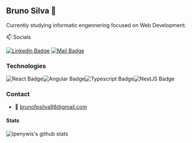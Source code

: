## Bruno Silva 👀

Currently studying informatic engennering focused on Web Development. 

:mailbox: Socials

 [![Linkedin Badge](https://img.shields.io/badge/-Bruno%20Silva-0e76a8?style=flat&labelColor=0e76a8&logo=linkedin&logoColor=white)](https://www.linkedin.com/in/brunofpsilva/) [![Mail Badge](https://img.shields.io/badge/-brunofpsilva98-c0392b?style=flat&labelColor=c0392b&logo=gmail&logoColor=white)](mailto:brunofpsilva98@gmail.com)

 ### Technologies

 ![React Badge](https://img.shields.io/badge/-React-61DBFB?style=for-the-badge&labelColor=black&logo=react&logoColor=61DBFB)![Angular Badge](https://img.shields.io/badge/-Angular-C3002F?style=for-the-badge&labelColor=white&logo=angular&logoColor=C3002F)![Typescript Badge](https://img.shields.io/badge/-Typescript-007acc?style=for-the-badge&labelColor=black&logo=typescript&logoColor=007acc)![NestJS Badge](https://img.shields.io/badge/-NESTJS-red?style=for-the-badge&labelColor=black&logo=nestjs&logoColor=red)


### Contact

- :email: brunofpsilva98@gmail.com


#### Stats 



![Ipenywis's github stats](https://github-readme-stats.vercel.app/api?username=brunofpsilva&count_private=true&theme=tokyonight&hide=contribs,prs)
